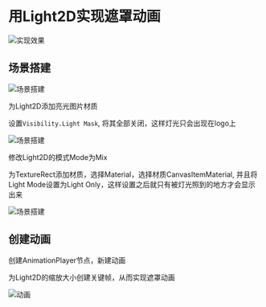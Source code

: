 # 用Light2D实现遮罩动画

<img alt="实现效果" src="https://cdn.ipfsscan.io/weibo/large/005ZoLfCgy1hqi5fh6d19j30ko0dk0tb.jpg" data-id="20240608190121" />

## 场景搭建

<img alt="场景搭建" src="https://cdn.ipfsscan.io/weibo/large/005ZoLfCgy1hqi5fpkxonj306q04gaae.jpg" data-id="20240608190134" />

为Light2D添加亮光图片材质

设置`Visibility.Light Mask`, 将其全部关闭，这样灯光只会出现在logo上

<img alt="场景搭建" src="https://cdn.ipfsscan.io/weibo/large/005ZoLfCgy1hqi5fx1mwnj30lg0bwgn3.jpg" data-id="20240608190146" />

修改Light2D的模式Mode为Mix

为TextureRect添加材质，选择Material，选择材质CanvasItemMaterial, 并且将Light Mode设置为Light Only，这样设置之后就只有被灯光照到的地方才会显示出来

<img alt="场景搭建" src="https://cdn.ipfsscan.io/weibo/large/005ZoLfCgy1hqi5g53svcj30hy0c60u0.jpg" data-id="20240608190159" />

## 创建动画

创建AnimationPlayer节点，新建动画

为Light2D的缩放大小创建关键帧，从而实现遮罩动画

<img alt="动画" src="https://cdn.ipfsscan.io/weibo/large/005ZoLfCgy1hqi5ge8p56j30a204st99.jpg" data-id="20240608190213" />